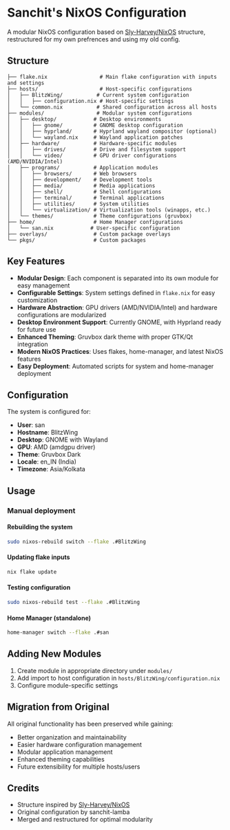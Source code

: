 # Sanchit's NixOS Configuration

A modular NixOS configuration based on [Sly-Harvey/NixOS](https://github.com/Sly-Harvey/NixOS) structure, restructured for my own prefrences and using my old config.

## Structure

```
├── flake.nix                 # Main flake configuration with inputs and settings
├── hosts/                    # Host-specific configurations
│   ├── BlitzWing/           # Current system configuration
│   │   ├── configuration.nix # Host-specific settings
│   └── common.nix           # Shared configuration across all hosts
├── modules/                 # Modular system configurations
│   ├── desktop/            # Desktop environments
│   │   ├── gnome/          # GNOME desktop configuration
│   │   ├── hyprland/       # Hyprland wayland compositor (optional)
│   │   └── wayland.nix     # Wayland application patches
│   ├── hardware/           # Hardware-specific modules
│   │   ├── drives/         # Drive and filesystem support
│   │   └── video/          # GPU driver configurations (AMD/NVIDIA/Intel)
│   ├── programs/           # Application modules
│   │   ├── browsers/       # Web browsers
│   │   ├── development/    # Development tools
│   │   ├── media/          # Media applications
│   │   ├── shell/          # Shell configurations
│   │   ├── terminal/       # Terminal applications
│   │   ├── utilities/      # System utilities
│   │   └── virtualization/ # Virtualization tools (winapps, etc.)
│   └── themes/             # Theme configurations (gruvbox)
├── home/                   # Home Manager configurations
│   └── san.nix            # User-specific configuration
├── overlays/               # Custom package overlays
└── pkgs/                   # Custom packages
```

## Key Features

- **Modular Design**: Each component is separated into its own module for easy management
- **Configurable Settings**: System settings defined in `flake.nix` for easy customization
- **Hardware Abstraction**: GPU drivers (AMD/NVIDIA/Intel) and hardware configurations are modularized
- **Desktop Environment Support**: Currently GNOME, with Hyprland ready for future use
- **Enhanced Theming**: Gruvbox dark theme with proper GTK/Qt integration
- **Modern NixOS Practices**: Uses flakes, home-manager, and latest NixOS features
- **Easy Deployment**: Automated scripts for system and home-manager deployment

## Configuration

The system is configured for:
- **User**: san
- **Hostname**: BlitzWing
- **Desktop**: GNOME with Wayland
- **GPU**: AMD (amdgpu driver)
- **Theme**: Gruvbox Dark
- **Locale**: en_IN (India)
- **Timezone**: Asia/Kolkata

## Usage

### Manual deployment
#### Rebuilding the system
```bash
sudo nixos-rebuild switch --flake .#BlitzWing
```

#### Updating flake inputs
```bash
nix flake update
```

#### Testing configuration
```bash
sudo nixos-rebuild test --flake .#BlitzWing
```

#### Home Manager (standalone)
```bash
home-manager switch --flake .#san
```

## Adding New Modules

1. Create module in appropriate directory under `modules/`
2. Add import to host configuration in `hosts/BlitzWing/configuration.nix`
3. Configure module-specific settings

## Migration from Original

All original functionality has been preserved while gaining:
- Better organization and maintainability
- Easier hardware configuration management
- Modular application management
- Enhanced theming capabilities
- Future extensibility for multiple hosts/users

## Credits

- Structure inspired by [Sly-Harvey/NixOS](https://github.com/Sly-Harvey/NixOS)
- Original configuration by sanchit-lamba
- Merged and restructured for optimal modularity
